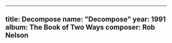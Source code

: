 
---
title: Decompose
name: "Decompose"
year:  1991
album: The Book of Two Ways
composer: Rob Nelson
---
